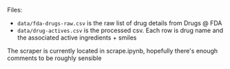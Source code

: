 Files:
- `data/fda-drugs-raw.csv` is the raw list of drug details from Drugs @ FDA
- `data/drug-actives.csv` is the processed csv. Each row is drug name and the associated active ingredients + smiles

The scraper is currently located in scrape.ipynb, hopefully there's enough comments to be roughly sensible